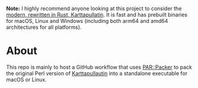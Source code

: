 **Note:** I highly recommend anyone looking at this project to consider the [modern, rewritten in Rust, Karttapullatin](https://github.com/karttapullautin/karttapullautin). It is fast and has prebuilt binaries for macOS, Linux and Windows (including both arm64 and amd64 architectures for all platforms).

# About
This repo is mainly to host a GitHub workflow that uses [PAR::Packer](https://metacpan.org/pod/PAR::Packer) to pack the original Perl version of [Karttapullautin](http://www.routegadget.net/karttapullautin/) into a standalone executable for macOS or Linux.
